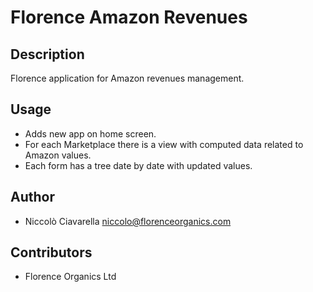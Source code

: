 Florence Amazon Revenues
========================

Description
-----------
Florence application for Amazon revenues management.

Usage
-----
* Adds new app on home screen.
* For each Marketplace there is a view with computed data related to Amazon values.
* Each form has a tree date by date with updated values.

Author
------
* Niccolò Ciavarella <niccolo@florenceorganics.com>

Contributors
------------
* Florence Organics Ltd